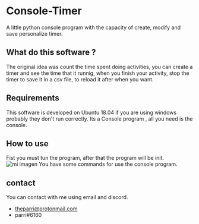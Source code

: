 # Console-Timer
A little python console program with the capacity of create, modify and save personalize timer.
## What do this software ? 
The original idea was count the time spent doing activities, you can create a timer and see the time that it runnig, when you finish your activity, stop the timer to save it in a csv file, to reload it after when you want.
## Requirements
This software is developed on Ubuntu 18.04 if you are using windows probably they don't run correctly.
Its a Console program , all you need is the console.
## How to use
Fist you must tun the program, after that the program will be init.
![mi imagen](https://github.com/ParriCode/Console-Timer/tree/main.py/images/img1.png)
You have some commands for use the console program.

## contact
You can contact with me using email and discord.
 - theparri@protonmail.com
 - parri#6160
